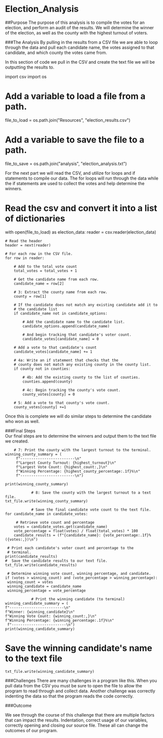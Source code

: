 # Election_Analysis

##Purpose
The purpose of this analysis is to compile the votes for an election, and perform an audit of the results. We will determine the winner of the election, as well as the county with the highest turnout of voters. 

###The Analysis
By pulling in the results from a CSV file we are able to loop through the data and pull each candidate name, the votes assigned to that candidate, and which county the votes came from. 

In this section of code we pull in the CSV and create the text file we will be outputting the results to. 


import csv
import os

# Add a variable to load a file from a path.
file_to_load = os.path.join("Resources", "election_results.csv")
# Add a variable to save the file to a path.
file_to_save = os.path.join("analysis", "election_analysis.txt")


For the next part we will read the CSV, and utilize for loops and if statements to compile our data. The for loops will run through the data while the if statements are used to collect the votes and help determine the winners. 




 # Read the csv and convert it into a list of dictionaries
with open(file_to_load) as election_data:
    reader = csv.reader(election_data)

    # Read the header
    header = next(reader)

    # For each row in the CSV file.
    for row in reader:

        # Add to the total vote count
        total_votes = total_votes + 1

        # Get the candidate name from each row.
        candidate_name = row[2]

        # 3: Extract the county name from each row.
        county = row[1]

        # If the candidate does not match any existing candidate add it to
        # the candidate list
        if candidate_name not in candidate_options:

            # Add the candidate name to the candidate list.
            candidate_options.append(candidate_name)

            # And begin tracking that candidate's voter count.
            candidate_votes[candidate_name] = 0

        # Add a vote to that candidate's count
        candidate_votes[candidate_name] += 1

        # 4a: Write an if statement that checks that the
        # county does not match any existing county in the county list.
        if county not in counties:

            # 4b: Add the existing county to the list of counties.
            counties.append(county)

            # 4c: Begin tracking the county's vote count.
            county_votes[county] = 0

        # 5: Add a vote to that county's vote count.
        county_votes[county] +=1

Once this is complete we will do similar steps to determine the candidate who won as well. 
        
   ###Final Steps    
    Our final steps are to determine the winners and output them to the text file we created.   
        
        # 7: Print the county with the largest turnout to the terminal.
    winning_county_summary = (
         f"-------------------------\n"
         f"Largest County Turnout: {highest_turnout}\n"
         f"Largest Vote Count: {highest_count:,}\n"
         f"Winning Percentage: {highest_county_percentage:.1f}%\n"
         f"-------------------------\n")
                    
    print(winning_county_summary)

                # 8: Save the county with the largest turnout to a text file.
    txt_file.write(winning_county_summary)

                # Save the final candidate vote count to the text file.
    for candidate_name in candidate_votes:

         # Retrieve vote count and percentage
        votes = candidate_votes.get(candidate_name)
        vote_percentage = float(votes) / float(total_votes) * 100
        candidate_results = (f"{candidate_name}: {vote_percentage:.1f}% ({votes:,})\n")

     # Print each candidate's voter count and percentage to the
     # terminal.
    print(candidate_results)
    #  Save the candidate results to our text file.
    txt_file.write(candidate_results)

     # Determine winning vote count, winning percentage, and candidate.
    if (votes > winning_count) and (vote_percentage > winning_percentage):
     winning_count = votes
     winning_candidate = candidate_name
     winning_percentage = vote_percentage

                # Print the winning candidate (to terminal)
    winning_candidate_summary = (
    f"-------------------------\n"
    f"Winner: {winning_candidate}\n"
    f"Winning Vote Count: {winning_count:,}\n"
    f"Winning Percentage: {winning_percentage:.1f}%\n"
     f"-------------------------\n")
    print(winning_candidate_summary)

# Save the winning candidate's name to the text file
    txt_file.write(winning_candidate_summary)
    
    
  ###Challenges
  There are many challenges in a program like this. When you pull data from the CSV you must be sure to open the file to allow the program to read through and collect data. Another challenge was correctly indenting the data so that the program reads the code correctly. 
  
  ###Outcome
  
  We see through the course of this challenge that there are multiple factors that can impact the results. Indentation, correct usage of our variables, correctly opening and closing our source file. These all can change the outcomes of our program. 
